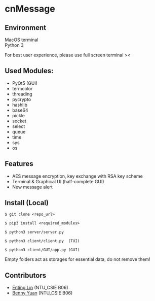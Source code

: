 # cnMessage
## Environment 
MacOS terminal  
Python 3  

For best user experience, please use full screen terminal ><

## Used Modules:
* PyQt5 (GUI)
* termcolor
*	threading
*	pycrypto
*	hashlib
*	base64
*	pickle
*	socket
*	select
*	queue
*	time
* sys
*	os

## Features
* AES message encryption, key exchange with RSA key scheme
* Terminal & Graphical UI (half-complete GUI)
* New message alert

## Install (Local)

    $ git clone <repo_url>  

    $ pip3 install <required_modules>  

    $ python3 server/server.py  

    $ python3 client/client.py  (TUI) 
    
    $ python3 client/GUI/app.py (GUI)
    
Empty folders act as storages for essential data, do not remove them!

## Contributors
* [Enting Lin](https://github.com/lin9999) (NTU_CSIE B06)  
* [Benny Yuan](https://github.com/b06902115) (NTU_CSIE B06)
